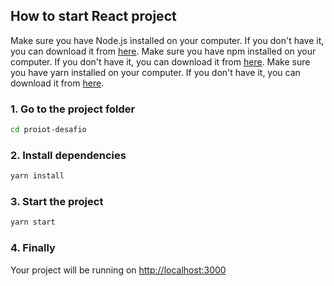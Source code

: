 ## How to start React project

Make sure you have Node.js installed on your computer. If you don't have it, you can download it from [here](https://nodejs.org/en/download/).
Make sure you have npm installed on your computer. If you don't have it, you can download it from [here](https://www.npmjs.com/get-npm).
Make sure you have yarn installed on your computer. If you don't have it, you can download it from [here](https://classic.yarnpkg.com/en/docs/install).

### 1. Go to the project folder

```bash
cd proiot-desafio
```

### 2. Install dependencies

```bash
yarn install
```

### 3. Start the project

```bash
yarn start
```

### 4. Finally

Your project will be running on [http://localhost:3000](http://localhost:3000)
